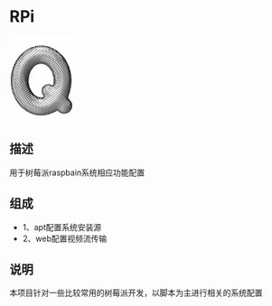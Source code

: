 # RPi

[![sites](docs/Q.png)](http://qitas.cn)

## 描述

用于树莓派raspbain系统相应功能配置

## 组成

- 1、apt配置系统安装源
- 2、web配置视频流传输

## 说明

本项目针对一些比较常用的树莓派开发，以脚本为主进行相关的系统配置

